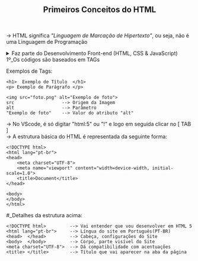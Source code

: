 <h2 align="center">Primeiros Conceitos do HTML</h3> <br>

-> HTML significa <em>"Linguagem de Marcação de Hipertexto"</em>, ou seja, não é uma Linguagem de Programação<br>
<details><summary>Faz parte do Desenvolvimento Front-end (HTML, CSS & JavaScript)</summary>
<li><em>HTML</em> --> foca no Conteúdo da Página Web: textos, imagens, vídeos e tabelas<br>
<li><em>CSS</em>  --> foca no Design: cores, sombras, tamanhos e posicionament, e ficam dentro da TAG "<style> </style>" no HTML<br>
<li><em>JavaScript</em>(Linguagem de Programação) --> foca nas Interações: Menus, animações, popups e validações<br>
</details>
1º_Os códigos são baseados em TAGs<br>

Exemplos de Tags:	

    <h1>  Exemplo de Título  </h1>
    <p> Exemplo de Parágrafo </p>
    
    <img src="foto.png" alt="Exemplo de foto">
    src                  --> Origem da Imagem
    alt                  --> Parâmetro
    "Exemplo de foto"    --> Valor do atributo "alt"

->  No VScode, é só digitar "html:5" ou "!" e logo em seguida clicar no [ TAB ]<br>
->  A estrutura básica do HTML é representada da seguinte forma:<br>


    <!DOCTYPE html>
    <html lang="pt-br">
    <head>
        <meta charset="UTF-8">
        <meta name="viewport" content="width=device-width, initial-scale=1.0">
        <title>Document</title>
    </head>

    <body>    
    </body>
    </html>

#_Detalhes da estrutura acima:

    <!DOCTYPE html>	        --> Vai entender que vou desenvolver em HTML 5
    <html lang="pt-br">     --> Língua do site em Português(PT-BR)
    <head>	</head>	        --> Cabeça, configurações do Site
    <body>	</body>	        --> Corpo, parte visível do Site
    <meta charset="UTF-8">  --> Dá compatibilidade com acentuações
    <title>	</title>        --> Título que vai aparecer na aba da página
